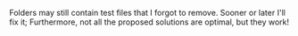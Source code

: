 Folders may still contain test files that I forgot to remove. Sooner or later I'll fix it;
Furthermore, not all the proposed solutions are optimal, but they work!
